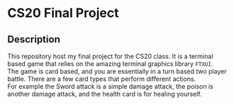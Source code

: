# CS20 Final Project
## Description
This repository host my final project for the CS20 class. It is a terminal based game that relies on the amazing terminal graphics library `FTXUI`. <br>
The game is card based, and you are essentially in a turn based two player battle. There are a few card types that perform different actions. <br> 
For example the Sword attack is a simple damage attack, the poison is another damage attack, and the health card is for healing yourself. <br>
